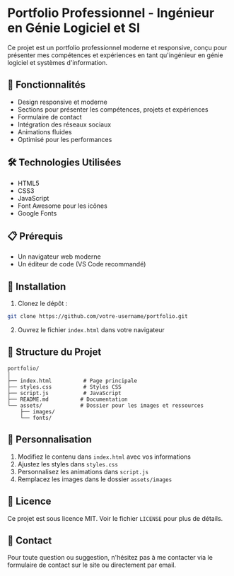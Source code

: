 # Portfolio Professionnel - Ingénieur en Génie Logiciel et SI

Ce projet est un portfolio professionnel moderne et responsive, conçu pour présenter mes compétences et expériences en tant qu'ingénieur en génie logiciel et systèmes d'information.

## 🚀 Fonctionnalités

- Design responsive et moderne
- Sections pour présenter les compétences, projets et expériences
- Formulaire de contact
- Intégration des réseaux sociaux
- Animations fluides
- Optimisé pour les performances

## 🛠️ Technologies Utilisées

- HTML5
- CSS3
- JavaScript
- Font Awesome pour les icônes
- Google Fonts

## 📋 Prérequis

- Un navigateur web moderne
- Un éditeur de code (VS Code recommandé)

## 🔧 Installation

1. Clonez le dépôt :

```bash
git clone https://github.com/votre-username/portfolio.git
```

2. Ouvrez le fichier `index.html` dans votre navigateur

## 📁 Structure du Projet

```
portfolio/
│
├── index.html          # Page principale
├── styles.css          # Styles CSS
├── script.js           # JavaScript
├── README.md          # Documentation
└── assets/            # Dossier pour les images et ressources
    ├── images/
    └── fonts/
```

## 📝 Personnalisation

1. Modifiez le contenu dans `index.html` avec vos informations
2. Ajustez les styles dans `styles.css`
3. Personnalisez les animations dans `script.js`
4. Remplacez les images dans le dossier `assets/images`

## 📄 Licence

Ce projet est sous licence MIT. Voir le fichier `LICENSE` pour plus de détails.

## 📧 Contact

Pour toute question ou suggestion, n'hésitez pas à me contacter via le formulaire de contact sur le site ou directement par email.
